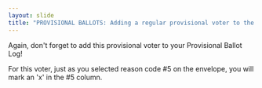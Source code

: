 ```yaml
---
layout: slide
title: "PROVISIONAL BALLOTS: Adding a regular provisional voter to the Provisional Ballot Log"
---
```


Again, don't forget to add this provisional voter to your Provisional Ballot Log!

For this voter, just as you selected reason code #5 on the envelope, you will mark an 'x' in the #5 column.